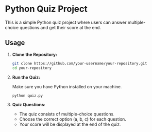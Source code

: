 # Python Quiz Project

This is a simple Python quiz project where users can answer multiple-choice questions and get their score at the end.

## Usage

1. **Clone the Repository:**

   ```bash
   git clone https://github.com/your-username/your-repository.git
   cd your-repository
   ```

2. **Run the Quiz:**

   Make sure you have Python installed on your machine.

   ```bash
   python quiz.py
   ```

3. **Quiz Questions:**

   - The quiz consists of multiple-choice questions.
   - Choose the correct option (a, b, c) for each question.
   - Your score will be displayed at the end of the quiz.
